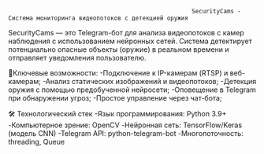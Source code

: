                                                         SecurityCams - Система мониторинга видеопотоков с детекцией оружия

SecurityCams — это Telegram-бот для анализа видеопотоков с камер наблюдения с использованием нейронных сетей. Система детектирует потенциально опасные объекты (оружие) в реальном времени и отправляет уведомления пользователю.

📌Ключевые возможности:
  -Подключение к IP-камерам (RTSP) и веб-камерам;
  -Анализ статических изображений и видеопотоков;
  -Детекция оружия с помощью предобученной нейросети;
  -Оповещение в Telegram при обнаружении угроз;
  -Простое управление через чат-бота;

🛠 Технологический стек
-Язык программирования: Python 3.9+
-Компьютерное зрение: OpenCV
-Нейронная сеть: TensorFlow/Keras (модель CNN)
-Telegram API: python-telegram-bot
-Многопоточность: threading, Queue
